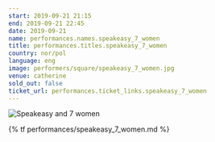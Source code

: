 ```yaml
---
start: 2019-09-21 21:15
end: 2019-09-21 22:45
date: 2019-09-21
name: performances.names.speakeasy_7_women
title: performances.titles.speakeasy_7_women
country: nor/pol
language: eng
image: performers/square/speakeasy_7_women.jpg
venue: catherine
sold_out: false
ticket_url: performances.ticket_links.speakeasy_7_women
---
```


<picture>
    <source media="(min-width: 1200px)" srcset="{% asset performers/wide/speakeasy_7_women.jpg @path %}">
    <source media="(min-width: 768px)" srcset="{% asset performers/wide/speakeasy_7_women.jpg @path %}">
    <img src="{% asset performers/square/speakeasy_7_women.jpg @path %}" alt="Speakeasy and 7 women">
</picture>

{% tf performances/speakeasy_7_women.md %}
